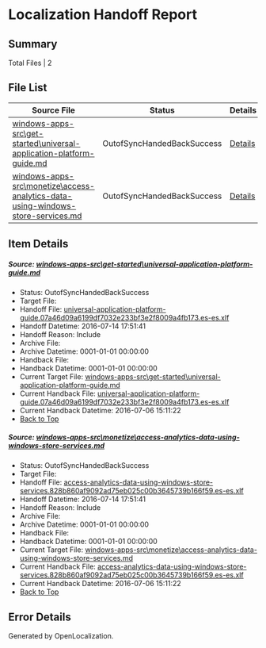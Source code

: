 # <a name='report-top'></a> Localization Handoff Report

## Summary
 Total Files | 2

## File List
 Source File | Status | Details 
 ----------- | ------ | ------- 
 [windows-apps-src\get-started\universal-application-platform-guide.md](https://github.com/Microsoft/windows-apps/blob/b292a55159b18e37acf49e709ae55b2ee3be7652/windows-apps-src/get-started/universal-application-platform-guide.md) | OutofSyncHandedBackSuccess | [Details](#257a41be19ea48b4e8222bcf33a4fa18c392b1c72657)
 [windows-apps-src\monetize\access-analytics-data-using-windows-store-services.md](https://github.com/Microsoft/windows-apps/blob/27d9f3dd5849a8ffc6783afeb26538f3e31cb267/windows-apps-src/monetize/access-analytics-data-using-windows-store-services.md) | OutofSyncHandedBackSuccess | [Details](#600c56a97d600446c2f3538431d009d48295e05d3363)

## Item Details
##### <a name='257a41be19ea48b4e8222bcf33a4fa18c392b1c72657'></a> Source: [windows-apps-src\get-started\universal-application-platform-guide.md](https://github.com/Microsoft/windows-apps/blob/b292a55159b18e37acf49e709ae55b2ee3be7652/windows-apps-src/get-started/universal-application-platform-guide.md)
* Status: OutofSyncHandedBackSuccess
* Target File: 
* Handoff File: [universal-application-platform-guide.07a46d09a6199df7032e233bf3e2f8009a4fb173.es-es.xlf](https://github.com/Microsoft/WDG.handoff/blob/dd22763aaf45792f989a97e1c679fba08a415058/ol-handoff/Microsoft/windows-apps.es-es/master/universal-application-platform-guide.07a46d09a6199df7032e233bf3e2f8009a4fb173.es-es.xlf)
* Handoff Datetime: 2016-07-14 17:51:41
* Handoff Reason: Include
* Archive File: 
* Archive Datetime: 0001-01-01 00:00:00
* Handback File: 
* Handback Datetime: 0001-01-01 00:00:00
* Current Target File: [windows-apps-src\get-started\universal-application-platform-guide.md](https://github.com/Microsoft/windows-apps.es-es/blob/e53f454bc4c461b2434c3387589e28a597068263/windows-apps-src/get-started/universal-application-platform-guide.md)
* Current Handback File: [universal-application-platform-guide.07a46d09a6199df7032e233bf3e2f8009a4fb173.es-es.xlf](https://github.com/Microsoft/WDG.handback/blob/45ea58b222954eb601000ff83302f042237b5a2e/ol-handback/Microsoft/windows-apps.es-es/master/universal-application-platform-guide.07a46d09a6199df7032e233bf3e2f8009a4fb173.es-es.xlf)
* Current Handback Datetime: 2016-07-06 15:11:22
* [Back to Top](#report-top)

##### <a name='600c56a97d600446c2f3538431d009d48295e05d3363'></a> Source: [windows-apps-src\monetize\access-analytics-data-using-windows-store-services.md](https://github.com/Microsoft/windows-apps/blob/27d9f3dd5849a8ffc6783afeb26538f3e31cb267/windows-apps-src/monetize/access-analytics-data-using-windows-store-services.md)
* Status: OutofSyncHandedBackSuccess
* Target File: 
* Handoff File: [access-analytics-data-using-windows-store-services.828b860af9092ad75eb025c00b3645739b166f59.es-es.xlf](https://github.com/Microsoft/WDG.handoff/blob/dd22763aaf45792f989a97e1c679fba08a415058/ol-handoff/Microsoft/windows-apps.es-es/master/access-analytics-data-using-windows-store-services.828b860af9092ad75eb025c00b3645739b166f59.es-es.xlf)
* Handoff Datetime: 2016-07-14 17:51:41
* Handoff Reason: Include
* Archive File: 
* Archive Datetime: 0001-01-01 00:00:00
* Handback File: 
* Handback Datetime: 0001-01-01 00:00:00
* Current Target File: [windows-apps-src\monetize\access-analytics-data-using-windows-store-services.md](https://github.com/Microsoft/windows-apps.es-es/blob/e53f454bc4c461b2434c3387589e28a597068263/windows-apps-src/monetize/access-analytics-data-using-windows-store-services.md)
* Current Handback File: [access-analytics-data-using-windows-store-services.828b860af9092ad75eb025c00b3645739b166f59.es-es.xlf](https://github.com/Microsoft/WDG.handback/blob/45ea58b222954eb601000ff83302f042237b5a2e/ol-handback/Microsoft/windows-apps.es-es/master/access-analytics-data-using-windows-store-services.828b860af9092ad75eb025c00b3645739b166f59.es-es.xlf)
* Current Handback Datetime: 2016-07-06 15:11:22
* [Back to Top](#report-top)


## Error Details

Generated by OpenLocalization.
